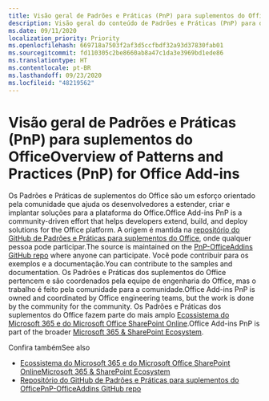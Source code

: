 ```yaml
---
title: Visão geral de Padrões e Práticas (PnP) para suplementos do Office
description: Visão geral do conteúdo de Padrões e Práticas (PnP) para desenvolvedores suplementos do Office.
ms.date: 09/11/2020
localization_priority: Priority
ms.openlocfilehash: 669718a7503f2af3d5ccfbdf32a93d37830fab01
ms.sourcegitcommit: fd110305c2be8660ab8a47c1da3e3969bd1ede86
ms.translationtype: HT
ms.contentlocale: pt-BR
ms.lasthandoff: 09/23/2020
ms.locfileid: "48219562"
---
```

# <a name="overview-of-patterns-and-practices-pnp-for-office-add-ins"></a><span data-ttu-id="09273-103">Visão geral de Padrões e Práticas (PnP) para suplementos do Office</span><span class="sxs-lookup"><span data-stu-id="09273-103">Overview of Patterns and Practices (PnP) for Office Add-ins</span></span>

<span data-ttu-id="09273-104">Os Padrões e Práticas de suplementos do Office são um esforço orientado pela comunidade que ajuda os desenvolvedores a estender, criar e implantar soluções para a plataforma do Office.</span><span class="sxs-lookup"><span data-stu-id="09273-104">Office Add-ins PnP is a community-driven effort that helps developers extend, build, and deploy solutions for the Office platform.</span></span> <span data-ttu-id="09273-105">A origem é mantida na [repositório do GitHub de Padrões e Práticas para suplementos do Office](https://github.com/OfficeDev/PnP-OfficeAddins), onde qualquer pessoa pode participar.</span><span class="sxs-lookup"><span data-stu-id="09273-105">The source is maintained on the [PnP-OfficeAddins GitHub repo](https://github.com/OfficeDev/PnP-OfficeAddins) where anyone can participate.</span></span> <span data-ttu-id="09273-106">Você pode contribuir para os exemplos e a documentação.</span><span class="sxs-lookup"><span data-stu-id="09273-106">You can contribute to the samples and documentation.</span></span> <span data-ttu-id="09273-107">Os Padrões e Práticas dos suplementos do Office pertencem e são coordenados pela equipe de engenharia do Office, mas o trabalho é feito pela comunidade para a comunidade.</span><span class="sxs-lookup"><span data-stu-id="09273-107">Office Add-ins PnP is owned and coordinated by Office engineering teams, but the work is done by the community for the community.</span></span> <span data-ttu-id="09273-108">Os Padrões e Práticas dos suplementos do Office fazem parte do mais amplo [Ecossistema do Microsoft 365 e do Microsoft Office SharePoint Online](https://developer.microsoft.com/office/blogs/microsoft-365-sharepoint-ecosystem-pnp-august-2020-update/).</span><span class="sxs-lookup"><span data-stu-id="09273-108">Office Add-ins PnP is part of the broader [Microsoft 365 & SharePoint Ecosystem](https://developer.microsoft.com/office/blogs/microsoft-365-sharepoint-ecosystem-pnp-august-2020-update/).</span></span>

<span data-ttu-id="09273-109">Confira também</span><span class="sxs-lookup"><span data-stu-id="09273-109">See also</span></span>
- [<span data-ttu-id="09273-110">Ecossistema do Microsoft 365 e do Microsoft Office SharePoint Online</span><span class="sxs-lookup"><span data-stu-id="09273-110">Microsoft 365 & SharePoint Ecosystem</span></span>](https://developer.microsoft.com/office/blogs/microsoft-365-sharepoint-ecosystem-pnp-august-2020-update/)
- [<span data-ttu-id="09273-111">Repositório do GitHub de Padrões e Práticas para suplementos do Office</span><span class="sxs-lookup"><span data-stu-id="09273-111">PnP-OfficeAddins GitHub repo</span></span>](https://github.com/OfficeDev/PnP-OfficeAddins)
